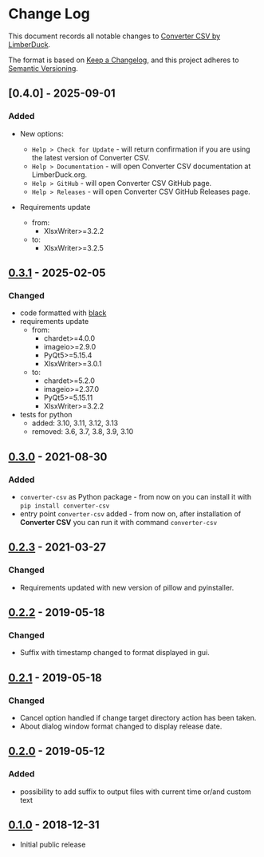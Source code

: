 # Change Log

This document records all notable changes to [Converter CSV by LimberDuck][1].

The format is based on [Keep a Changelog](https://keepachangelog.com/en/1.0.0/),
and this project adheres to [Semantic Versioning](https://semver.org/spec/v2.0.0.html).


## [0.4.0] - 2025-09-01

### Added

- New options:
  - `Help > Check for Update` - will return confirmation if you are using the latest version of Converter CSV.
  - `Help > Documentation` - will open Converter CSV documentation at LimberDuck.org.
  - `Help > GitHub` - will open Converter CSV GitHub page.
  - `Help > Releases` - will open Converter CSV GitHub Releases page.

- Requirements update
  - from:
    - XlsxWriter>=3.2.2
  - to:
    - XlsxWriter>=3.2.5

## [0.3.1] - 2025-02-05

### Changed

- code formatted with [black](https://black.readthedocs.io)
- requirements update
  - from:
    - chardet>=4.0.0
    - imageio>=2.9.0
    - PyQt5>=5.15.4
    - XlsxWriter>=3.0.1
  - to:
    - chardet>=5.2.0
    - imageio>=2.37.0
    - PyQt5>=5.15.11
    - XlsxWriter>=3.2.2
- tests for python
  - added: 3.10, 3.11, 3.12, 3.13
  - removed: 3.6, 3.7, 3.8, 3.9, 3.10

## [0.3.0] - 2021-08-30

### Added

- `converter-csv` as Python package - from now on you can install it with `pip install converter-csv`
- entry point `converter-csv` added - from now on, after installation of **Converter CSV** you can run it with command `converter-csv`


## [0.2.3] - 2021-03-27

### Changed

- Requirements updated with new version of pillow and pyinstaller.

## [0.2.2] - 2019-05-18

### Changed

- Suffix with timestamp changed to format displayed in gui.

## [0.2.1] - 2019-05-18

### Changed

- Cancel option handled if change target directory action has been taken.
- About dialog window format changed to display release date.


## [0.2.0] - 2019-05-12

### Added

- possibility to add suffix to output files with current time or/and custom text

## [0.1.0] - 2018-12-31

- Initial public release

[0.3.1]: https://github.com/LimberDuck/converter-csv/compare/v0.3.0...v0.3.1
[0.3.0]: https://github.com/LimberDuck/converter-csv/compare/v0.2.3...v0.3.0
[0.2.3]: https://github.com/LimberDuck/converter-csv/compare/v0.2.2...v0.2.3
[0.2.2]: https://github.com/LimberDuck/converter-csv/compare/v0.2.1...v0.2.2
[0.2.1]: https://github.com/LimberDuck/converter-csv/compare/v0.2.0...v0.2.1
[0.2.0]: https://github.com/LimberDuck/converter-csv/compare/v0.1.0...v0.2.0
[0.1.0]: https://github.com/LimberDuck/converter-csv/releases/tag/v0.1.0

[1]: https://github.com/LimberDuck/converter-csv